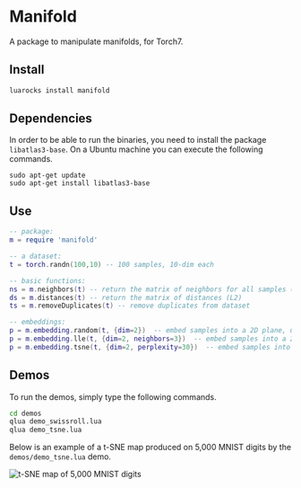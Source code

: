 Manifold
========

A package to manipulate manifolds, for Torch7.

Install
-------

```sh
luarocks install manifold
```

Dependencies
------------

In order to be able to run the binaries, you need to install the package `libatlas3-base`.
On a Ubuntu machine you can execute the following commands.

```
sudo apt-get update
sudo apt-get install libatlas3-base
```

Use
---

```lua
-- package:
m = require 'manifold'

-- a dataset:
t = torch.randn(100,10) -- 100 samples, 10-dim each

-- basic functions:
ns = m.neighbors(t) -- return the matrix of neighbors for all samples (sorted)
ds = m.distances(t) -- return the matrix of distances (L2)
ts = m.removeDuplicates(t) -- remove duplicates from dataset

-- embeddings:
p = m.embedding.random(t, {dim=2})  -- embed samples into a 2D plane, using random projections
p = m.embedding.lle(t, {dim=2, neighbors=3})  -- embed samples into a 2D plane, using 3 neighbor (LLE)
p = m.embedding.tsne(t, {dim=2, perplexity=30})  -- embed samples into a 2D plane, using tSNE
```

Demos
-----

To run the demos, simply type the following commands.

```sh
cd demos
qlua demo_swissroll.lua
qlua demo_tsne.lua
```

Below is an example of a t-SNE map produced on 5,000 MNIST digits by the <code>demos/demo_tsne.lua</code> demo.

![t-SNE map of 5,000 MNIST digits](images/tsne_map.png)
